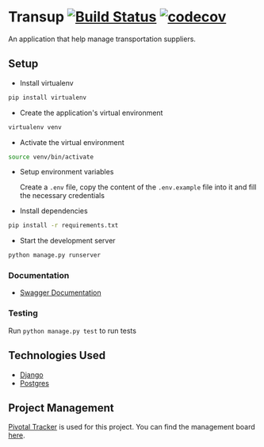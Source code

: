 # Transup [![Build Status](https://travis-ci.com/otseobande/transup.svg?branch=develop)](https://travis-ci.com/otseobande/transup) [![codecov](https://codecov.io/gh/otseobande/transup/branch/develop/graph/badge.svg)](https://codecov.io/gh/otseobande/transup)

An application that help manage transportation suppliers.


## Setup

- Install virtualenv

```bash
pip install virtualenv
```

- Create the application's virtual environment

```bash
virtualenv venv
```

- Activate the virtual environment

```bash
source venv/bin/activate
```

- Setup environment variables

  Create a `.env` file, copy the content of the `.env.example` file into it and fill the necessary credentials

- Install dependencies

```bash
pip install -r requirements.txt
```

- Start the development server

```bash
python manage.py runserver
```

### Documentation

- [Swagger Documentation](http://ec2-3-16-150-193.us-east-2.compute.amazonaws.com/api/v1/docs/)

### Testing

Run `python manage.py test` to run tests

## Technologies Used

- [Django](https://www.djangoproject.com/)
- [Postgres](https://www.postgresql.org/)


## Project Management

[Pivotal Tracker](https://www.pivotaltracker.com) is used for this project. You can find the management board [here](https://www.pivotaltracker.com/n/projects/2376016).
